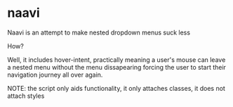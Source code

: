 naavi
=====

Naavi is an attempt to make nested dropdown menus suck less

How?

Well, it includes hover-intent, practically meaning a user's mouse can leave a nested menu without the menu dissapearing forcing the user to start their navigation journey all over again.




NOTE: the script only aids functionality, it only attaches classes, it does not attach styles 
